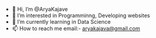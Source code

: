 - 👋 Hi, I’m @AryaKajave
- 👀 I’m interested in Programminng, Developing websites
- 🌱 I’m currently learning in Data Science
- 📫 How to reach me email:- aryakajava@gmail.com

<!---
AryaKajave/AryaKajave is a ✨ special ✨ repository because its `README.md` (this file) appears on your GitHub profile.
You can click the Preview link to take a look at your changes.
--->
